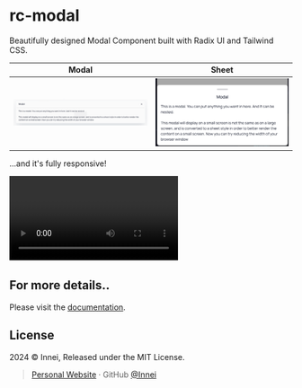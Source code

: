 # rc-modal

Beautifully designed Modal Component built with Radix UI and Tailwind CSS.

| Modal                        | Sheet                        |
| ---------------------------- | ---------------------------- |
| ![](./demo/public/modal.png) | ![](./demo/public/sheet.png) |

...and it's fully responsive!

![](./demo/public/sheet.mp4)

## For more details..

Please visit the [documentation](https://rc-modal.pages.dev/install).

## License

2024 © Innei, Released under the MIT License.

> [Personal Website](https://innei.ren/) · GitHub [@Innei](https://github.com/innei/)